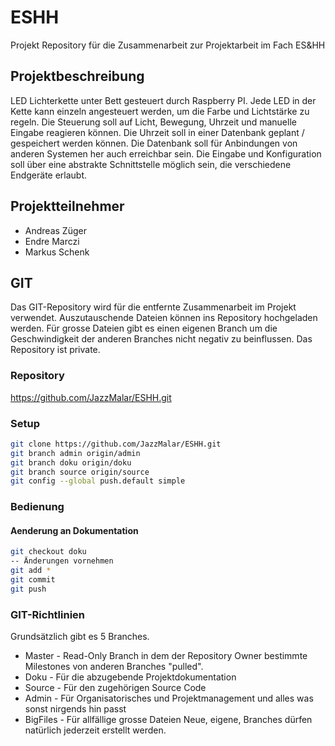 # ESHH
Projekt Repository für die Zusammenarbeit zur Projektarbeit im Fach ES&amp;HH

## Projektbeschreibung
LED Lichterkette unter Bett gesteuert durch Raspberry PI. Jede LED in der Kette kann einzeln angesteuert werden, um die Farbe und Lichtstärke zu regeln. Die Steuerung soll auf Licht, Bewegung, Uhrzeit und manuelle Eingabe reagieren können. Die Uhrzeit soll in einer Datenbank geplant / gespeichert werden können. Die Datenbank soll für Anbindungen von anderen Systemen her auch erreichbar sein. 
Die Eingabe und Konfiguration soll über eine abstrakte Schnittstelle möglich sein, die verschiedene Endgeräte erlaubt. 

## Projektteilnehmer
* Andreas Züger
* Endre Marczi
* Markus Schenk

## GIT
Das GIT-Repository wird für die entfernte Zusammenarbeit im Projekt verwendet. Auszutauschende Dateien können ins Repository hochgeladen werden. Für grosse Dateien gibt es einen eigenen Branch um die Geschwindigkeit der anderen Branches nicht negativ zu beinflussen. Das Repository ist private.

### Repository
https://github.com/JazzMalar/ESHH.git

### Setup
```bash
git clone https://github.com/JazzMalar/ESHH.git
git branch admin origin/admin
git branch doku origin/doku
git branch source origin/source
git config --global push.default simple
```
### Bedienung

#### Aenderung an Dokumentation
```bash
git checkout doku
-- Änderungen vornehmen
git add *
git commit
git push
```

### GIT-Richtlinien
Grundsätzlich gibt es 5 Branches. 
* Master - Read-Only Branch in dem der Repository Owner bestimmte Milestones von anderen Branches "pulled".
* Doku - Für die abzugebende Projektdokumentation
* Source - Für den zugehörigen Source Code
* Admin - Für Organisatorisches und Projektmanagement und alles was sonst nirgends hin passt
* BigFiles - Für allfällige grosse Dateien
Neue, eigene, Branches dürfen natürlich jederzeit erstellt werden. 
